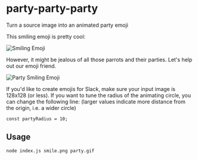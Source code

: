 # party-party-party
Turn a source image into an animated party emoji

This smiling emoji is pretty cool:

![Smiling Emoji](https://raw.githubusercontent.com/scotchfield/party-party-party/master/smile.png "Smiling Emoji")

However, it might be jealous of all those parrots and their parties. Let's help out our emoji friend.

![Party Smiling Emoji](https://raw.githubusercontent.com/scotchfield/party-party-party/master/party-smile.gif "Party Smiling Emoji")

If you'd like to create emojis for Slack, make sure your input image is 128x128 (or less). If you want to tune the radius of the animating circle, you can change the following line: (larger values indicate more distance from the origin, i.e. a wider circle)

`const partyRadius = 10;`

## Usage
`node index.js smile.png party.gif`
